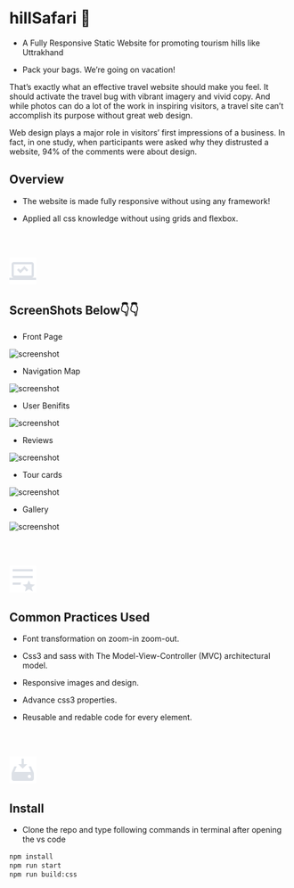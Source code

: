 # hillSafari 🌄
- A Fully Responsive Static Website for promoting tourism hills like Uttrakhand

- Pack your bags. We’re going on vacation!

That’s exactly what an effective travel website should make you feel. It should activate the travel bug with vibrant imagery and vivid copy. And while photos can do a lot of the work in inspiring visitors, a travel site can’t accomplish its purpose without great web design.

Web design plays a major role in visitors’ first impressions of a business. In fact, in one study, when participants were asked why they distrusted a website, 94% of the comments were about design.

## Overview 
- The website is made fully responsive without using any framework!

- Applied all css knowledge without using grids and flexbox.

<br>
<br>

![screenshot](https://github.com/deathook007/cli-boilerplates/blob/master/Image%20-%20quick%20use/usage.png)
## ScreenShots Below👇👇

- Front Page

![screenshot](https://github.com/deathook007/HillSafari/blob/master/image/Hill%20Safari%20__FrontView.png)

- Navigation Map

![screenshot](https://github.com/deathook007/HillSafari/blob/master/image/Hill%20Safari%20__Blog.png)

- User Benifits

![screenshot](https://github.com/deathook007/HillSafari/blob/master/image/Hill%20Safari%20__BenifitSection.png)

- Reviews

![screenshot](https://github.com/deathook007/HillSafari/blob/master/image/Hill%20Safari%20__Review.png)

- Tour cards

![screenshot](https://github.com/deathook007/HillSafari/blob/master/image/Hill%20Safari%20__TourCards.png)

- Gallery

![screenshot](https://github.com/deathook007/HillSafari/blob/master/image/Hill%20Safari%20__Gallery.png)

<br>
<br>

![screenshot](https://github.com/deathook007/cli-boilerplates/blob/master/Image%20-%20quick%20use/license.png)
## Common Practices Used

- Font transformation on zoom-in zoom-out.

- Css3 and sass with The Model-View-Controller (MVC) architectural model.

- Responsive images and design.

- Advance css3 properties.

- Reusable and redable code for every element.

<br>
<br>

![screenshot](https://github.com/deathook007/cli-boilerplates/blob/master/Image%20-%20quick%20use/install.png)
## Install
- Clone the repo and type following commands in terminal after opening the vs code
```
npm install
npm run start
npm run build:css
```

